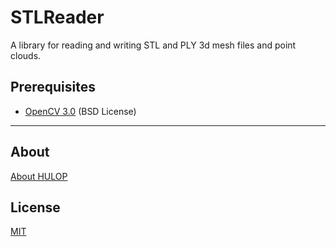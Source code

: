 <!--
The MIT License (MIT)

Copyright (c) 2017 IBM Corporation
Permission is hereby granted, free of charge, to any person obtaining a copy
of this software and associated documentation files (the "Software"), to deal
in the Software without restriction, including without limitation the rights
to use, copy, modify, merge, publish, distribute, sublicense, and/or sell
copies of the Software, and to permit persons to whom the Software is
furnished to do so, subject to the following conditions:

The above copyright notice and this permission notice shall be included in all
copies or substantial portions of the Software.

THE SOFTWARE IS PROVIDED "AS IS", WITHOUT WARRANTY OF ANY KIND, EXPRESS OR
IMPLIED, INCLUDING BUT NOT LIMITED TO THE WARRANTIES OF MERCHANTABILITY,
FITNESS FOR A PARTICULAR PURPOSE AND NONINFRINGEMENT. IN NO EVENT SHALL THE
AUTHORS OR COPYRIGHT HOLDERS BE LIABLE FOR ANY CLAIM, DAMAGES OR OTHER
LIABILITY, WHETHER IN AN ACTION OF CONTRACT, TORT OR OTHERWISE, ARISING FROM,
OUT OF OR IN CONNECTION WITH THE SOFTWARE OR THE USE OR OTHER DEALINGS IN THE
SOFTWARE.
-->

# STLReader
A library for reading and writing STL and PLY 3d mesh files and point clouds.

## Prerequisites
- [OpenCV 3.0](http://opencv.org/)    (BSD License)

----
## About
[About HULOP](https://github.com/hulop/00Readme)

## License
[MIT](http://opensource.org/licenses/MIT)
